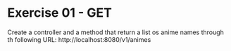 # Exercise 01 - GET

Create a controller and a method that return a list os anime names 
through th following URL: http://localhost:8080/v1/animes
